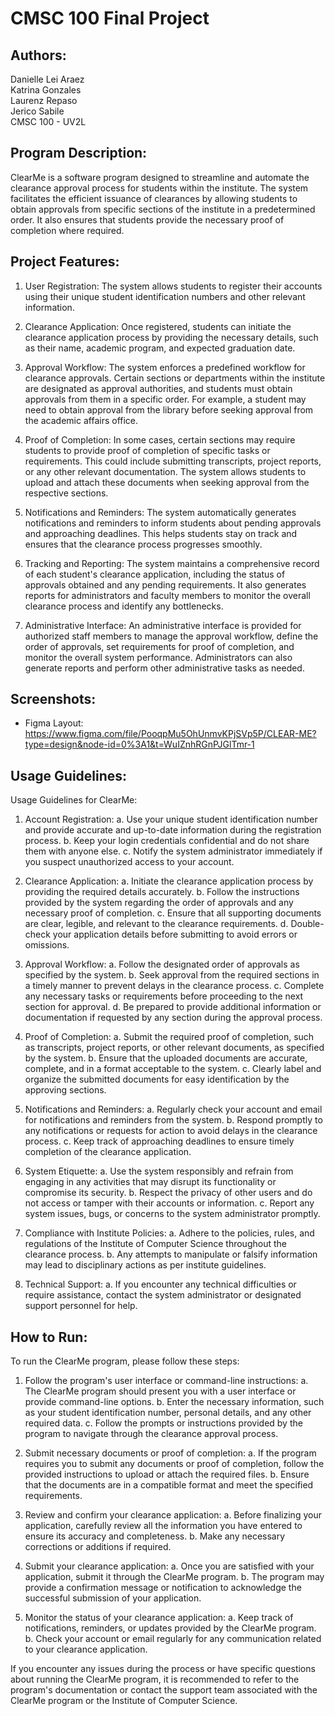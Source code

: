 # CMSC 100 Final Project
## Authors: 
Danielle Lei Araez   
Katrina Gonzales   
Laurenz Repaso  
Jerico Sabile  
CMSC 100 - UV2L    



## Program Description:
ClearMe is a software program designed to streamline and automate the clearance approval process for students within the institute. The system facilitates the efficient issuance of clearances by allowing students to obtain approvals from specific sections of the institute in a predetermined order. It also ensures that students provide the necessary proof of completion where required.



## Project Features:
1. User Registration: The system allows students to register their accounts using their unique student identification numbers and other relevant information.

2. Clearance Application: Once registered, students can initiate the clearance application process by providing the necessary details, such as their name, academic program, and expected graduation date.

3. Approval Workflow: The system enforces a predefined workflow for clearance approvals. Certain sections or departments within the institute are designated as approval authorities, and students must obtain approvals from them in a specific order. For example, a student may need to obtain approval from the library before seeking approval from the academic affairs office.

4. Proof of Completion: In some cases, certain sections may require students to provide proof of completion of specific tasks or requirements. This could include submitting transcripts, project reports, or any other relevant documentation. The system allows students to upload and attach these documents when seeking approval from the respective sections.

5. Notifications and Reminders: The system automatically generates notifications and reminders to inform students about pending approvals and approaching deadlines. This helps students stay on track and ensures that the clearance process progresses smoothly.

6. Tracking and Reporting: The system maintains a comprehensive record of each student's clearance application, including the status of approvals obtained and any pending requirements. It also generates reports for administrators and faculty members to monitor the overall clearance process and identify any bottlenecks.

7. Administrative Interface: An administrative interface is provided for authorized staff members to manage the approval workflow, define the order of approvals, set requirements for proof of completion, and monitor the overall system performance. Administrators can also generate reports and perform other administrative tasks as needed.



## Screenshots:
- Figma Layout: https://www.figma.com/file/PooqpMu5OhUnmvKPjSVp5P/CLEAR-ME?type=design&node-id=0%3A1&t=WuIZnhRGnPJGlTmr-1



## Usage Guidelines:
Usage Guidelines for ClearMe:
1. Account Registration:
   a. Use your unique student identification number and provide accurate and up-to-date information during the registration process.
   b. Keep your login credentials confidential and do not share them with anyone else.
   c. Notify the system administrator immediately if you suspect unauthorized access to your account.

2. Clearance Application:
   a. Initiate the clearance application process by providing the required details accurately.
   b. Follow the instructions provided by the system regarding the order of approvals and any necessary proof of completion.
   c. Ensure that all supporting documents are clear, legible, and relevant to the clearance requirements.
   d. Double-check your application details before submitting to avoid errors or omissions.

3. Approval Workflow:
   a. Follow the designated order of approvals as specified by the system.
   b. Seek approval from the required sections in a timely manner to prevent delays in the clearance process.
   c. Complete any necessary tasks or requirements before proceeding to the next section for approval.
   d. Be prepared to provide additional information or documentation if requested by any section during the approval process.

4. Proof of Completion:
   a. Submit the required proof of completion, such as transcripts, project reports, or other relevant documents, as specified by the system.
   b. Ensure that the uploaded documents are accurate, complete, and in a format acceptable to the system.
   c. Clearly label and organize the submitted documents for easy identification by the approving sections.

5. Notifications and Reminders:
   a. Regularly check your account and email for notifications and reminders from the system.
   b. Respond promptly to any notifications or requests for action to avoid delays in the clearance process.
   c. Keep track of approaching deadlines to ensure timely completion of the clearance application.

6. System Etiquette:
   a. Use the system responsibly and refrain from engaging in any activities that may disrupt its functionality or compromise its security.
   b. Respect the privacy of other users and do not access or tamper with their accounts or information.
   c. Report any system issues, bugs, or concerns to the system administrator promptly.

7. Compliance with Institute Policies:
   a. Adhere to the policies, rules, and regulations of the Institute of Computer Science throughout the clearance process.
   b. Any attempts to manipulate or falsify information may lead to disciplinary actions as per institute guidelines.

8. Technical Support:
   a. If you encounter any technical difficulties or require assistance, contact the system administrator or designated support personnel for help.



## How to Run:
To run the ClearMe program, please follow these steps:
1. Follow the program's user interface or command-line instructions:
   a. The ClearMe program should present you with a user interface or provide command-line options.
   b. Enter the necessary information, such as your student identification number, personal details, and any other required data.
   c. Follow the prompts or instructions provided by the program to navigate through the clearance approval process.

2. Submit necessary documents or proof of completion:
   a. If the program requires you to submit any documents or proof of completion, follow the provided instructions to upload or attach the required files.
   b. Ensure that the documents are in a compatible format and meet the specified requirements.

3. Review and confirm your clearance application:
   a. Before finalizing your application, carefully review all the information you have entered to ensure its accuracy and completeness.
   b. Make any necessary corrections or additions if required.

4. Submit your clearance application:
   a. Once you are satisfied with your application, submit it through the ClearMe program.
   b. The program may provide a confirmation message or notification to acknowledge the successful submission of your application.

5. Monitor the status of your clearance application:
   a. Keep track of notifications, reminders, or updates provided by the ClearMe program.
   b. Check your account or email regularly for any communication related to your clearance application.

If you encounter any issues during the process or have specific questions about running the ClearMe program, it is recommended to refer to the program's documentation or contact the support team associated with the ClearMe program or the Institute of Computer Science.
